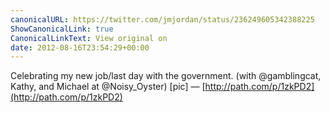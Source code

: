 ```yaml
---
canonicalURL: https://twitter.com/jmjordan/status/236249605342388225
ShowCanonicalLink: true
CanonicalLinkText: View original on
date: 2012-08-16T23:54:29+00:00
---
```

Celebrating my new job/last day with the government. (with @gamblingcat, Kathy, and Michael at @Noisy_Oyster) [pic] — [http://path.com/p/1zkPD2](http://path.com/p/1zkPD2)